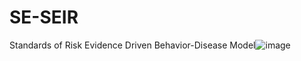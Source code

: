 # SE-SEIR
Standards of Risk Evidence Driven Behavior-Disease Model![image](https://user-images.githubusercontent.com/52799327/226429028-ddec4677-e158-4d0b-a280-ff3d33c9d984.png)

